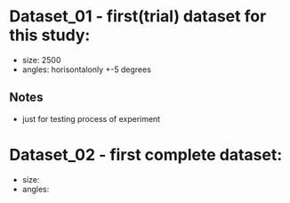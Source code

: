 # Dataset_01 - first(trial) dataset for this study:
- size: 2500
- angles: horisontalonly +-5 degrees

## Notes
- just for testing process of experiment

# Dataset_02 - first complete dataset:
- size: 
- angles: